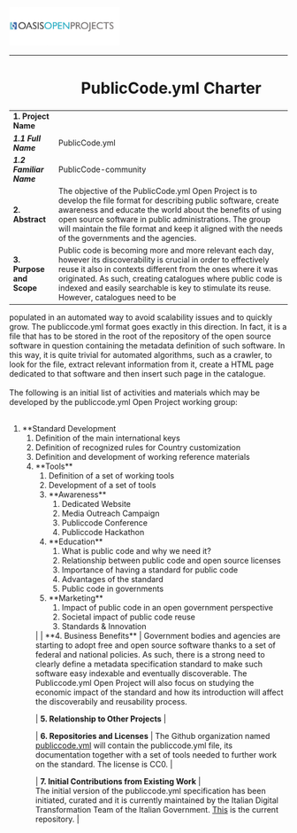 <img src="img/oasis-op-logo.png" width="200">

| |<h1>PublicCode.yml Charter</h1>  |
|-----------------------------------|-----------------------------------|
| **1. Project Name**   |   |
| ***1.1 Full Name***     | PublicCode.yml |
| ***1.2 Familiar Name*** | PublicCode-community |
| **2. Abstract**   |  The objective of the PublicCode.yml Open Project is to develop the file format for describing public software, create awareness and educate the world about the benefits of using open source software in public administrations. The group will maintain the file format and keep it aligned with the needs of the governments and the agencies. |
| **3. Purpose and Scope**  | Public code is becoming more and more relevant each day, however its discoverability is crucial in order to effectively reuse it also in contexts different from the ones where it was originated. As such, creating catalogues where public code is indexed and easily searchable is key to stimulate its reuse. However, catalogues need to be
populated in an automated way to avoid scalability issues and to quickly grow. The publiccode.yml format goes exactly in this direction. In fact, it is a file that has to be stored in the root of the repository of the open source software in question containing the metadata definition of such software. In this way, it is quite trivial for automated algorithms, such as a crawler, to look for the file, extract relevant information from it, create a HTML page dedicated to that software and then insert such page in the catalogue.<br/><br/>The following is an initial list of activities and materials
which may be developed by the publiccode.yml Open Project working group:<br/><br/>
<ol>
    <li>**Standard Development
        <ol>
            <li>Definition of the main international keys</li>
            <li>Definition of recognized rules for Country customization</li>
            <li>Definition and development of working reference materials</li>
    <li>**Tools**
        <ol>
            <li>Definition of a set of working tools</li>
            <li>Development of a set of tools</li>
    <li>**Awareness**
        <ol>
            <li>Dedicated Website</li>
            <li>Media Outreach Campaign</li>
            <li>Publiccode Conference</li>
            <li>Publiccode Hackathon</li>
        </ol>
    </li>
    <li>**Education**
        <ol>
            <li>What is public code and why we need it?</li>
            <li>Relationship between public code and open source licenses</li>
            <li>Importance of having a standard for public code</li>
            <li>Advantages of the standard</li>
            <li>Public code in governments</li>
        </ol>
    </li>
    <li>**Marketing**
        <ol>
            <li>Impact of public code in an open government perspective</li>
            <li>Societal impact of public code reuse</li>
            <li>Standards & Innovation</li>
        </ol>
    </li>
</ol>|
| **4. Business Benefits**   | 
Government bodies and agencies are starting to adopt free and open source
software thanks to a set of federal and national policies. As such, there is
a strong need to clearly define a metadata specification standard to make such
software easy indexable and eventually discoverable. The Publiccode.yml Open
Project will also focus on studying the economic impact of the standard and how
its introduction will affect the discoverabily and reusability process.

| **5. Relationship to Other Projects**  |

| **6. Repositories and Licenses** |
The Github organization named
[publiccode.yml](https://github.com/publiccodeyml) will contain the
publiccode.yml file, its documentation together with a set of tools needed to
further work on the standard. 
The license is CC0.
|

| **7. Initial Contributions from Existing Work**  |  
The initial version of the publiccode.yml specification has been initiated,
curated and it is currently maintained by the Italian Digital Transformation
Team of the Italian Government.
[This](https://github.com/italia/publiccode.yml) is the current repository. 
|
